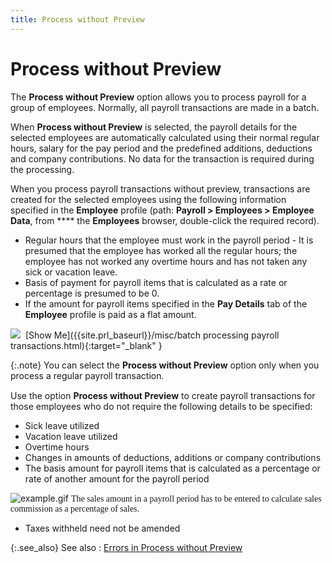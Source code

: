 ```yaml
---
title: Process without Preview
---
```


# Process without Preview


The **Process without Preview**  option allows you to process payroll for a group of employees. Normally,  all payroll transactions are made in a batch.


When **Process without Preview**  is selected, the payroll details for the selected employees are automatically  calculated using their normal regular hours, salary for the pay period  and the predefined additions, deductions and company contributions. No  data for the transaction is required during the processing.


When you process payroll transactions without preview, transactions  are created for the selected employees using the following information  specified in the **Employee** profile  (path: **Payroll &gt; Employees &gt; Employee 
 Data**, from **** the **Employees** browser, double-click the required record).

- Regular hours  that the employee must work in the payroll period - It is presumed that  the employee has worked all the regular hours; the employee has not worked  any overtime hours and has not taken any sick or vacation leave.
- Basis of payment  for payroll items that is calculated as a rate or percentage is presumed  to be 0.
- If the amount  for payroll items specified in the **Pay 
 Details** tab of the **Employee**  profile is paid as a flat amount.



![]({{site.prl_baseurl}}/img/avi.gif)  [Show  Me]({{site.prl_baseurl}}/misc/batch processing payroll transactions.html){:target="_blank" }


{:.note}
You can select the **Process 
 without Preview** option only when you process a regular payroll  transaction<font face="verdana" class="hcp3">.</font>


Use the option **Process without Preview**  to create payroll transactions for those employees who do not require  the following details to be specified:

- Sick leave  utilized
- Vacation leave  utilized
- Overtime hours
- Changes in  amounts of deductions, additions or company contributions
- The basis amount  for payroll items that is calculated as a percentage or rate of another  amount for the payroll period



![example.gif]({{site.prl_baseurl}}/img/example.gif) <font face="verdana" class="hcp3">The sales amount in a payroll period has to be entered 
 to calculate sales commission as a percentage of sales.</font>

- Taxes withheld  need not be amended



{:.see_also}
See also
: [Errors  in Process without Preview]({{site.prl_baseurl}}/payroll-process/process-without-preview/errors_in_process_without_preview.html)
